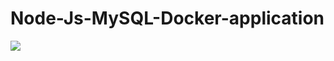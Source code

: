 # Node-Js-MySQL-Docker-application

<img src="https://media.discordapp.net/attachments/761273567693897739/913035051460100096/unknown.png?width=1440&height=623">

